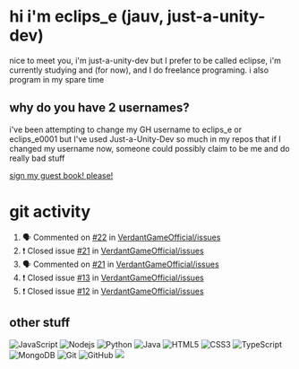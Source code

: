 # hi i'm eclips_e (jauv, just-a-unity-dev)
nice to meet you, i'm just-a-unity-dev but I prefer to be called eclipse, i'm currently studying and (for now), and I do freelance programing. i also program in my spare time

## why do you have 2 usernames?
i've been attempting to change my GH username to eclips_e or eclips_e0001 but I've used Just-a-Unity-Dev so much in my repos that if I changed my username now, someone could possibly claim to be me and do really bad stuff

[sign my guest book! please!](https://github.com/Just-a-Unity-Dev/Just-a-Unity-Dev/issues/new?&body=Sign%20my%20guest%20book%20by%20placing%20your%20name%20in%20the%20title,%20how%27d%20you%20get%20to%20this%20page%20and%20why?%20Don%27t%20forget%20you%20have%20an%20entire%20notebook%20in%20your%20hands!)


# git activity
<!--START_SECTION:activity-->
1. 🗣 Commented on [#22](https://github.com/VerdantGameOfficial/issues/issues/22) in [VerdantGameOfficial/issues](https://github.com/VerdantGameOfficial/issues)
2. ❗️ Closed issue [#21](https://github.com/VerdantGameOfficial/issues/issues/21) in [VerdantGameOfficial/issues](https://github.com/VerdantGameOfficial/issues)
3. 🗣 Commented on [#21](https://github.com/VerdantGameOfficial/issues/issues/21) in [VerdantGameOfficial/issues](https://github.com/VerdantGameOfficial/issues)
4. ❗️ Closed issue [#13](https://github.com/VerdantGameOfficial/issues/issues/13) in [VerdantGameOfficial/issues](https://github.com/VerdantGameOfficial/issues)
5. ❗️ Closed issue [#12](https://github.com/VerdantGameOfficial/issues/issues/12) in [VerdantGameOfficial/issues](https://github.com/VerdantGameOfficial/issues)
<!--END_SECTION:activity-->

## other stuff

![JavaScript](https://img.shields.io/badge/-JavaScript-black?style=flat-square&logo=javascript)
![Nodejs](https://img.shields.io/badge/-Nodejs-black?style=flat-square&logo=Node.js)
![Python](https://img.shields.io/badge/-Python-black?style=flat-square&logo=Python)
![Java](https://img.shields.io/badge/-java-E34A86?style=flat-square&logo=java)
![HTML5](https://img.shields.io/badge/-HTML5-E34F26?style=flat-square&logo=html5&logoColor=white)
![CSS3](https://img.shields.io/badge/-CSS3-1572B6?style=flat-square&logo=css3)
![TypeScript](https://img.shields.io/badge/-TypeScript-007ACC?style=flat-square&logo=typescript)
![MongoDB](https://img.shields.io/badge/-MongoDB-black?style=flat-square&logo=mongodb)
![Git](https://img.shields.io/badge/-Git-black?style=flat-square&logo=git)
![GitHub](https://img.shields.io/badge/-GitHub-181717?style=flat-square&logo=github)
![](https://github-profile-summary-cards.vercel.app/api/cards/profile-details?username=Just-a-Unity-Dev&theme=solarized_dark)
